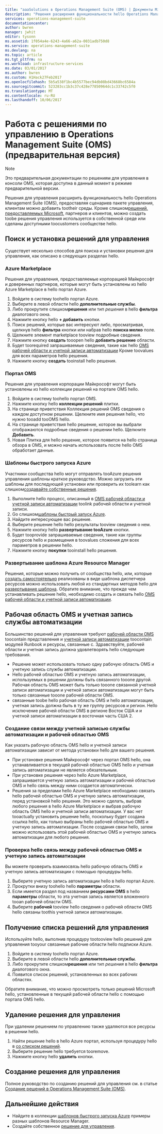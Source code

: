 ```yaml
---
title: "aaaSolutions в Operations Management Suite (OMS) | Документы Microsoft"
description: "Решения расширения функциональности hello Operations Management Suite (OMS), предоставляя сценариев пакете управления, клиентам можно добавить tootheir рабочей области OMS.  В этой статье содержатся сведения о том, как клиенты и партнеры создают пользовательские решения."
services: operations-management-suite
documentationcenter: 
author: bwren
manager: jwhit
editor: tysonn
ms.assetid: 1f054a4e-6243-4a66-a62a-0031adb750d8
ms.service: operations-management-suite
ms.devlang: na
ms.topic: article
ms.tgt_pltfrm: na
ms.workload: infrastructure-services
ms.date: 03/01/2017
ms.author: bwren
ms.custom: H1Hack27Feb2017
ms.openlocfilehash: 5b5a538f1bc4b5577bec94db08bd43668bc6584a
ms.sourcegitcommit: 523283cc1b3c37c428e77850964dc1c33742c5f0
ms.translationtype: MT
ms.contentlocale: ru-RU
ms.lasthandoff: 10/06/2017
---
```

# <a name="working-with-management-solutions-in-operations-management-suite-oms-preview"></a>Работа с решениями по управлению в Operations Management Suite (OMS) (предварительная версия)
> [!NOTE]
> Это предварительная документации по решениям для управления в консоли OMS, которая доступна в данный момент в режиме предварительной версии.    
> 
> 

Решения для управления расширить функциональность hello Operations Management Suite (OMS), предоставляя сценариев пакете управления, клиентам можно добавить tootheir среды.  Кроме слишком[решений, предоставляемых Microsoft](../log-analytics/log-analytics-add-solutions.md), партнеров и клиентов, можно создать toobe решения управления используется в собственной среде или сделаны доступными toocustomers сообществе hello.

## <a name="finding-and-installing-management-solutions"></a>Поиск и установка решений для управления
Существует несколько способов для поиска и установки решения для управления, как описано в следующих разделах hello.

### <a name="azure-marketplace"></a>Azure Marketplace
Решения для управления, предоставляемые корпорацией Майкрософт и доверенных партнеров, которые могут быть установлены из hello Azure Marketplace в hello портал Azure.

1. Войдите в систему toohello портал Azure.
2. Выберите в левой области hello **дополнительные службы**.
3. Либо прокрутите слишком**решения** или тип *решения* в hello **фильтра** диалогового окна.
4. Нажмите кнопку hello **+ добавить** кнопки.
5. Поиск решений, которые вас интересуют либо, просматривая, щелкнув hello **фильтра** кнопки или набрав hello **поиска мелко** поле.
6. Щелкните элемент marketplace tooview подробные сведения.
7. Нажмите кнопку **создать** tooopen hello **добавить решение** области.
8. Будет toorequired запрашиваемые сведения, такие как hello [OMS рабочей области и учетной записи автоматизации](#oms-workspace-and-automation-account) Кроме toovalues для всех параметров hello решения.
9. Нажмите кнопку **создать** tooinstall hello решения.

### <a name="oms-portal"></a>Портал OMS
Решения для управления корпорации Майкрософт могут быть установлены из hello коллекции решений на портале OMS hello.

1. Войдите в систему toohello портал OMS.
2. Нажмите кнопку hello **коллекции решений** плитки.
3. На странице приветствия Коллекция решений OMS сведения о каждом доступном решении. Щелкните имя решения hello, что нужно tooadd tooOMS hello.
4. На странице приветствия hello решение, которое вы выбрали отображаются подробные сведения о решении hello. Щелкните **Добавить**.
5. Новая Плитка для hello решение, которое появится на hello страница обзора в OMS, и можно начать использовать после hello OMS обработает данные.

### <a name="azure-quickstart-templates"></a>Шаблоны быстрого запуска Azure
Участники сообщества hello могут отправлять tooAzure решения управления шаблоны краткое руководство.  Можно загрузить эти шаблоны для последующей установки или проверить их toolearn как слишком[создавайте собственные решения](#creating-a-solution).

1. Выполните hello процесс, описанный в [OMS рабочей области и учетной записи автоматизации](#oms-workspace-and-automation-account) toolink рабочей области и учетной записи.
2. Go слишком[шаблоны быстрый запуск Azure](https://azure.microsoft.com/documentation/templates/).  
3. Найдите интересующее вас решение.
4. Выберите решение hello hello результаты tooview сведения о нем.
5. Нажмите кнопку hello **развертывание tooAzure** кнопки.
6. Будет tooprovide запрашиваемые сведения, такие как группы ресурсов hello и размещения в toovalues сложения для всех параметров в решении hello.
7. Нажмите кнопку **покупки** tooinstall hello решения.

### <a name="deploy-azure-resource-manager-template"></a>Развертывание шаблона Azure Resource Manager
Решения, которые можно получить от сообщества hello, или, которые [создать самостоятельно](#creating-a-solution) реализованы в виде шаблона диспетчера ресурсов можно использовать любой из стандартных методов hello для [развертывание шаблона](../azure-resource-manager/resource-group-template-deploy-portal.md).  Обратите внимание, что прежде чем устанавливать решение hello, необходимо создать и связать hello [OMS рабочей области и учетной записи автоматизации](#oms-workspace-and-automation-account).

## <a name="oms-workspace-and-automation-account"></a>Рабочая область OMS и учетная запись службы автоматизации
Большинство решений для управления требуют [рабочей области OMS](../log-analytics/log-analytics-manage-access.md) toocontain представления и [учетной записи автоматизации](../automation/automation-security-overview.md#automation-account-overview) toocontain модулей Runbook и ресурсы, связанные с. Здравствуйте, рабочей области и учетная запись должна удовлетворять hello следующие требования.

* Решение может использовать только одну рабочую область OMS и учетную запись службы автоматизации.  
* Hello рабочей областью OMS и учетную запись автоматизации, используемых в решении должны быть связанного tooone другой. Рабочая область OMS может быть только tooone связанной учетной записи автоматизации и учетной записи автоматизации могут быть только связанные tooone рабочей области OMS.
* связанные toobe hello рабочая область OMS и hello автоматизации, учетная запись должна быть в ту же группу ресурсов и регион.  Hello исключение рабочей области OMS в регионе Восток США и и учетной записи автоматизации в восточная часть США 2.

### <a name="creating-a-link-between-an-oms-workspace-and-automation-account"></a>Создание связи между учетной записью службы автоматизации и рабочей областью OMS
Как указать рабочую область OMS hello и учетной записи автоматизации зависит от метода установки hello для вашего решения.

* При установке решения Майкрософт через портал OMS hello, она устанавливается в текущей рабочей областью OMS hello и учетная запись автоматизации не является обязательным.
* При установке решения через hello Azure Marketplace, запрашивается учетную запись автоматизации и рабочей областью OMS и hello связь между ними создается автоматически.  
* Решения за пределами hello Azure Marketplace необходимо связать hello рабочей областью OMS и учетную запись автоматизации, перед установкой hello решения.  Это можно сделать, выбрав любого решения в hello Azure Marketplace и выбрав рабочую область OMS hello и учетной записи автоматизации.  У вас нет tooactually установить решение hello, поскольку будет создана ссылка hello, как только выбраны hello рабочей областью OMS и учетную запись автоматизации.  После создания связи hello, затем можно использовать этой рабочей областью OMS и учетную запись автоматизации для любого решения. 

### <a name="verifying-hello-link-between-an-oms-workspace-and-automation-account"></a>Проверка hello связь между рабочей областью OMS и учетную запись автоматизации
Вы можете проверить взаимосвязь hello рабочую область OMS и учетную запись автоматизации с помощью процедуры hello.

1. Выберите учетную запись автоматизации hello в hello портал Azure.
2. Прокрутки внизу toohello hello **параметры** области.
3. Если имеется раздел под названием **ресурсами OMS** в hello **параметры** области, то эта учетная запись является вложенного tooan рабочей области OMS.
4. Выберите **рабочей** tooview hello сведения о рабочей области OMS hello связаны toothis учетной записи автоматизации.

## <a name="listing-management-solutions"></a>Получение списка решений для управления
Используйте hello, выполнив процедуру tootooview hello решений для управления tooyour связанные рабочие области hello подписки Azure.

1. Войдите в систему toohello портал Azure.
2. Выберите в левой области hello **дополнительные службы**.
3. Либо прокрутите слишком**решения** или тип *решения* в hello **фильтра** диалогового окна.
4. Появится список решений, установленных во всех рабочих областях.

Обратите внимание, что можно просмотреть только решений Microsoft hello, установленные в текущей рабочей области hello с помощью портала OMS hello.

## <a name="removing-a-management-solution"></a>Удаление решения для управления
При удалении решением по управлению также удаляются все ресурсы в решении hello.  

1. Найти решение hello в hello Azure портал, используя процедуру hello в [со списком решений](#listing-solutions).
2. Выберите решение hello требуется tooremove.
3. Нажмите кнопку hello **удалить** кнопки.

## <a name="creating-a-management-solution"></a>Создание решения для управления
Полное руководство по созданию решений для управления см. в статье [Создание решений в Operations Management Suite (OMS)](operations-management-suite-solutions-creating.md). 

## <a name="next-steps"></a>Дальнейшие действия
* Найдите в коллекции [шаблонов быстрого запуска Azure](https://azure.microsoft.com/documentation/templates) примеры разных шаблонов Resource Manager.
* Создайте собственное [решение для управления](operations-management-suite-solutions-creating.md).

